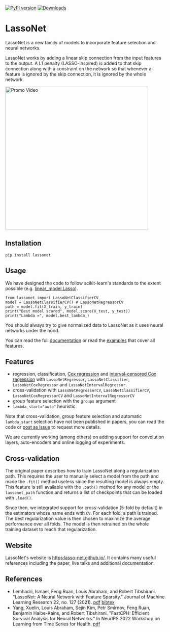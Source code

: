 [![PyPI version](https://badge.fury.io/py/lassonet.svg)](https://badge.fury.io/py/lassonet)
[![Downloads](https://static.pepy.tech/badge/lassonet)](https://pepy.tech/project/lassonet)

# LassoNet

LassoNet is a new family of models to incorporate feature selection and neural networks.

LassoNet works by adding a linear skip connection from the input features to the output. A L1 penalty (LASSO-inspired) is added to that skip connection along with a constraint on the network so that whenever a feature is ignored by the skip connection, it is ignored by the whole network.

<a href="https://www.youtube.com/watch?v=bbqpUfxA_OA" target="_blank"><img src="https://raw.githubusercontent.com/lasso-net/lassonet/master/docs/images/video_screenshot.png" width="450" alt="Promo Video"/></a>

## Installation

```
pip install lassonet
```

## Usage

We have designed the code to follow scikit-learn's standards to the extent possible (e.g. [linear_model.Lasso](https://scikit-learn.org/stable/modules/generated/sklearn.linear_model.Lasso.html)).

```
from lassonet import LassoNetClassifierCV 
model = LassoNetClassifierCV() # LassoNetRegressorCV
path = model.fit(X_train, y_train)
print("Best model scored", model.score(X_test, y_test))
print("Lambda =", model.best_lambda_)
```

You should always try to give normalized data to LassoNet as it uses neural networks under the hood.

You can read the full [documentation](https://lasso-net.github.io//lassonet/api/) or read the [examples](https://github.com/lasso-net/lassonet/tree/master/examples) that cover all features.

## Features

- regression, classification, [Cox regression](https://en.wikipedia.org/wiki/Proportional_hazards_model) and [interval-censored Cox regression](https://arxiv.org/abs/2206.06885) with `LassoNetRegressor`, `LassoNetClassifier`, `LassoNetCoxRegressor` and `LassoNetIntervalRegressor`.
- cross-validation with `LassoNetRegressorCV`, `LassoNetClassifierCV`, `LassoNetCoxRegressorCV` and `LassoNetIntervalRegressorCV`
- group feature selection with the `groups` argument
- `lambda_start="auto"` heuristic

Note that cross-validation, group feature selection and automatic `lambda_start` selection have not been published in papers, you can read the code or [post as issue](https://github.com/lasso-net/lassonet/issues/new) to request more details.

We are currently working (among others) on adding support for convolution layers, auto-encoders and online logging of experiments.

## Cross-validation

The original paper describes how to train LassoNet along a regularization path. This requires the user to manually select a model from the path and made the `.fit()` method useless since the resulting model is always empty. This feature is still available with the `.path()` method for any model or the `lassonet_path` function and returns a list of checkpoints that can be loaded with `.load()`.

Since then, we integrated support for cross-validation (5-fold by default) in the estimators whose name ends with `CV`. For each fold, a path is trained. The best regularization value is then chosen to maximize the average performance over all folds. The model is then retrained on the whole training dataset to reach that regularization.

## Website

LassoNet's website is [https:lasso-net.github.io/](https://lasso-net.github.io/). It contains many useful references including the paper, live talks and additional documentation.

## References

- Lemhadri, Ismael, Feng Ruan, Louis Abraham, and Robert Tibshirani. "LassoNet: A Neural Network with Feature Sparsity." Journal of Machine Learning Research 22, no. 127 (2021). [pdf](https://arxiv.org/pdf/1907.12207.pdf) [bibtex](https://github.com/lasso-net/lassonet/blob/master/citation.bib)
- Yang, Xuelin, Louis Abraham, Sejin Kim, Petr Smirnov, Feng Ruan, Benjamin Haibe-Kains, and Robert Tibshirani. "FastCPH: Efficient Survival Analysis for Neural Networks." In NeurIPS 2022 Workshop on Learning from Time Series for Health. [pdf](https://arxiv.org/pdf/2208.09793.pdf)
